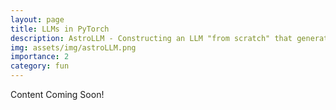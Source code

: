 ```yaml
---
layout: page
title: LLMs in PyTorch
description: AstroLLM - Constructing an LLM "from scratch" that generates astrophysics abstracts in PyTorch  (Python, PyTorch, LLMs, NLP, Generative AI)
img: assets/img/astroLLM.png
importance: 2
category: fun
---
```


Content Coming Soon!